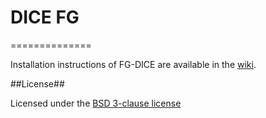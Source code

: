 # DICE FG
==============

Installation instructions of FG-DICE are available in the [wiki](https://github.com/dice-project/DICE-FG/wiki).

##License##

Licensed under the [BSD 3-clause license][1]

[1]: http://opensource.org/licenses/BSD-3-Clause
